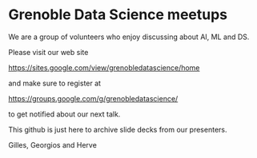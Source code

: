 # Grenoble Data Science meetups

We are a group of volunteers who enjoy discussing about AI, ML and DS.

Please visit our web site 

https://sites.google.com/view/grenobledatascience/home

and make sure to register at 

https://groups.google.com/g/grenobledatascience/

to get notified about our next talk. 


This github is just here to archive slide decks from our presenters.   


Gilles, Georgios and Herve
